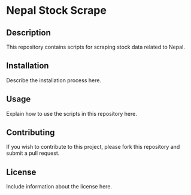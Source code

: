 # Nepal Stock Scrape

## Description
This repository contains scripts for scraping stock data related to Nepal.

## Installation
Describe the installation process here.

## Usage
Explain how to use the scripts in this repository here.

## Contributing
If you wish to contribute to this project, please fork this repository and submit a pull request.

## License
Include information about the license here.
